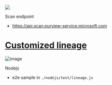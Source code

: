 ![](https://learn.microsoft.com/en-us/purview/media/how-to-custom-lineage-api/lineage-larger.png)

Scan endpoint
- https://api.scan.purview-service.microsoft.com

# [Customized lineage](https://learn.microsoft.com/en-us/purview/legacy/how-to-purview-custom-lineage-api-user-guide)
![image](https://github.com/user-attachments/assets/3af22fea-feaa-4dbd-ae23-4abc06305318)

Nodejs
- e2e sample in `./nodejs/test/lineage.js`


